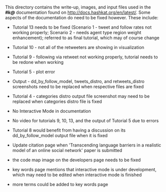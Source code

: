 This directory contains the write-up, images, and input files used in the ***#k@*** documentation found on http://docs.hashkat.org/en/latest/. Some aspects of the documentation do need to be fixed however. These include:

* Tutorial 13 needs to be fixed (Scenario 1 - tweet and follow rates not working properly; Scenario 2 - needs agent type region weight enhancement); referred to as final tutorial, which may of course change

* Tutorial 10 - not all of the retweeters are showing in visualization 

* Tutorial 9 - following via retweet not working properly, tutorial needs to be redone when working

* Tutorial 5 - plot error

* Output - dd_by_follow_model, tweets_distro, and retweets_distro screenshots need to be replaced when respective files are fixed

* Tutorial 4 - categories distro output file screenshot may need to be replaced when categories distro file is fixed

* No Interactive Mode in documentation

* No video for tutorials 9, 10, 13, and the output of Tutorial 5 due to errors 

* Tutorial 8 would benefit from having a discussion on its dd_by_follow_model output file when it is fixed

* Update citation page when 'Transcending language barriers in a realistic model of an online social network' paper is submitted

* the code map image on the developers page needs to be fixed

* key words page mentions that interactive mode is under development, which may need to be edited when interactive mode is finished

* more terms could be added to key words page